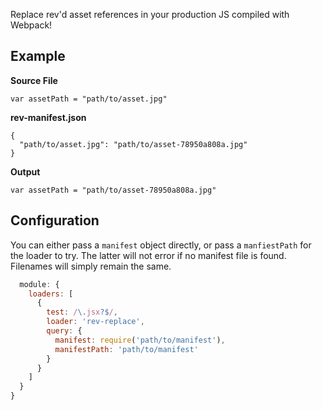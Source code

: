 Replace rev'd asset references in your production JS compiled with Webpack!

## Example
**Source File**
```
var assetPath = "path/to/asset.jpg"
```

**rev-manifest.json**
```
{
  "path/to/asset.jpg": "path/to/asset-78950a808a.jpg"
}
```

**Output**
```
var assetPath = "path/to/asset-78950a808a.jpg"
```

## Configuration
You can either pass a `manifest` object directly, or pass a `manfiestPath` for the loader to try. The latter will not error if no manifest file is found. Filenames will simply remain the same.

```js
  module: {
    loaders: [
      {
        test: /\.jsx?$/,
        loader: 'rev-replace',
        query: {
          manifest: require('path/to/manifest'),
          manifestPath: 'path/to/manifest' 
        }
      }
    ]
  }
}
```
